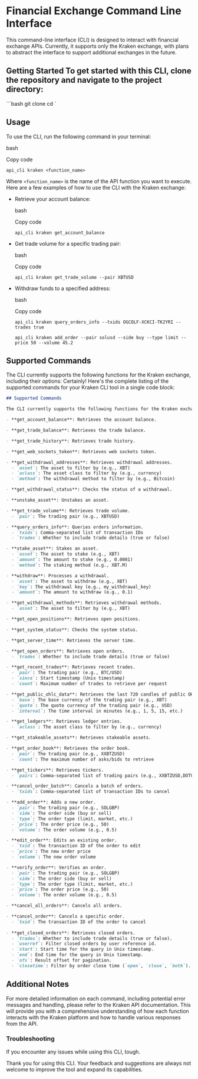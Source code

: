 # Financial Exchange Command Line Interface  

This command-line interface (CLI) is designed to interact with financial exchange APIs. Currently, it supports only the Kraken exchange, with plans to abstract the interface to support additional exchanges in the future.  

## Getting Started  To get started with this CLI, clone the repository and navigate to the project directory:  

```bash git clone <repository-url> cd <project-directory>`

Usage
-----

To use the CLI, run the following command in your terminal:

bash

Copy code

`api_cli kraken <function_name>`

Where `<function_name>` is the name of the API function you want to execute. Here are a few examples of how to use the CLI with the Kraken exchange:

*   Retrieve your account balance:
    
    bash
    
    Copy code
    
    `api_cli kraken get_account_balance`
    
*   Get trade volume for a specific trading pair:
    
    bash
    
    Copy code
    
    `api_cli kraken get_trade_volume --pair XBTUSD`
    
*   Withdraw funds to a specified address:
    
    bash
    
    Copy code

    `api_cli kraken query_orders_info --txids OGCOLF-XCKCI-TK2YRI --trades true`
    

    `api_cli kraken add_order --pair solusd --side buy --type limit --price 50 --volume 45.2`

Supported Commands
------------------

The CLI currently supports the following functions for the Kraken exchange, including their options:
Certainly! Here's the complete listing of the supported commands for your Kraken CLI tool in a single code block:

```markdown
## Supported Commands

The CLI currently supports the following functions for the Kraken exchange, including detailed options for each command:

- **get_account_balance**: Retrieves the account balance.

- **get_trade_balance**: Retrieves the trade balance.

- **get_trade_history**: Retrieves trade history.

- **get_web_sockets_token**: Retrieves web sockets token.

- **get_withdrawal_addresses**: Retrieves withdrawal addresses.
  - `asset`: The asset to filter by (e.g., XBT)
  - `aclass`: The asset class to filter by (e.g., currency)
  - `method`: The withdrawal method to filter by (e.g., Bitcoin)

- **get_withdrawal_status**: Checks the status of a withdrawal.

- **unstake_asset**: Unstakes an asset.

- **get_trade_volume**: Retrieves trade volume.
  - `pair`: The trading pair (e.g., XBTUSD)

- **query_orders_info**: Queries orders information.
  - `txids`: Comma-separated list of transaction IDs
  - `trades`: Whether to include trade details (true or false)

- **stake_asset**: Stakes an asset.
  - `asset`: The asset to stake (e.g., XBT)
  - `amount`: The amount to stake (e.g., 0.0001)
  - `method`: The staking method (e.g., XBT.M)

- **withdraw**: Processes a withdrawal.
  - `asset`: The asset to withdraw (e.g., XBT)
  - `key`: The withdrawal key (e.g., my_withdrawal_key)
  - `amount`: The amount to withdraw (e.g., 0.1)

- **get_withdrawal_methods**: Retrieves withdrawal methods.
  - `asset`: The asset to filter by (e.g., XBT)

- **get_open_positions**: Retrieves open positions.

- **get_system_status**: Checks the system status.

- **get_server_time**: Retrieves the server time.

- **get_open_orders**: Retrieves open orders.
  - `trades`: Whether to include trade details (true or false)

- **get_recent_trades**: Retrieves recent trades.
  - `pair`: The trading pair (e.g., BTC/USD)
  - `since`: Start timestamp (Unix timestamp)
  - `count`: Maximum number of trades to retrieve per request

- **get_public_ohlc_data**: Retrieves the last 720 candles of public OHLC data.
  - `base`: The base currency of the trading pair (e.g., XBT)
  - `quote`: The quote currency of the trading pair (e.g., USD)
  - `interval`: The time interval in minutes (e.g., 1, 5, 15, etc.)

- **get_ledgers**: Retrieves ledger entries.
  - `aclass`: The asset class to filter by (e.g., currency)

- **get_stakeable_assets**: Retrieves stakeable assets.

- **get_order_book**: Retrieves the order book.
  - `pair`: The trading pair (e.g., XXBTZUSD)
  - `count`: The maximum number of asks/bids to retrieve

- **get_tickers**: Retrieves tickers.
  - `pairs`: Comma-separated list of trading pairs (e.g., XXBTZUSD,DOTUSD)

- **cancel_order_batch**: Cancels a batch of orders.
  - `txids`: Comma-separated list of transaction IDs to cancel

- **add_order**: Adds a new order.
  - `pair`: The trading pair (e.g., SOLGBP)
  - `side`: The order side (buy or sell)
  - `type`: The order type (limit, market, etc.)
  - `price`: The order price (e.g., 50)
  - `volume`: The order volume (e.g., 0.5)

- **edit_order**: Edits an existing order.
  - `txid`: The transaction ID of the order to edit
  - `price`: The new order price
  - `volume`: The new order volume

- **verify_order**: Verifies an order.
  - `pair`: The trading pair (e.g., SOLGBP)
  - `side`: The order side (buy or sell)
  - `type`: The order type (limit, market, etc.)
  - `price`: The order price (e.g., 50)
  - `volume`: The order volume (e.g., 0.5)

- **cancel_all_orders**: Cancels all orders.

- **cancel_order**: Cancels a specific order.
  - `txid`: The transaction ID of the order to cancel
  
- **get_closed_orders**: Retrieves closed orders.
  - `trades`: Whether to include trade details (true or false).
  - `userref`: Filter closed orders by user reference id.
  - `start`: Start time for the query in Unix timestamp.
  - `end`: End time for the query in Unix timestamp.
  - `ofs`: Result offset for pagination.
  - `closetime`: Filter by order close time (`open`, `close`, `both`).
```

## Additional Notes

For more detailed information on each command, including potential error messages and handling, please refer to the Kraken API documentation. This will provide you with a comprehensive understanding of how each function interacts with the Kraken platform and how to handle various responses from the API.

### Troubleshooting

If you encounter any issues while using this CLI, tough.

Thank you for using this CLI. Your feedback and suggestions are always not welcome to improve the tool and expand its capabilities.